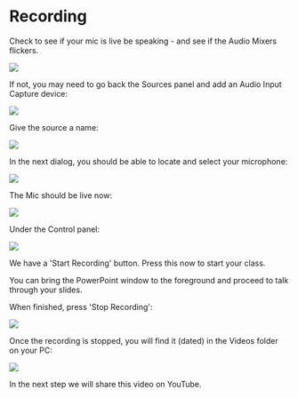 # Recording

Check to see if your mic is live be speaking - and see if the Audio Mixers flickers.

![](img/41.png)

If not, you may need to go back the Sources panel and add an Audio Input Capture device:

![](img/42.png)

Give the source a name:

![](img/43.png)

In the next dialog, you should be able to locate and select your microphone:

![](img/44.png)

The Mic should be live now:

![](img/45.png)


Under the Control panel:

![](img/46.png)


We have a 'Start Recording' button. Press this now to start your class. 

You can bring the PowerPoint window to the foreground and proceed to talk through your slides.

When finished, press 'Stop Recording':

![](img/47.png)

Once the recording is stopped, you will find it (dated) in the Videos folder on your PC:

![](img/48.png)

In the next step we will share this video on YouTube.